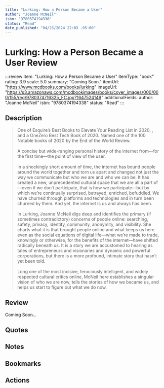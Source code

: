 ```yaml
---
title: "Lurking: How a Person Became a User"
author: "Joanne McNeil"
isbn: "9780374194338"
status: "Read"
date_published: "04/23/2024 22:03 -05:00"
---
```


# Lurking: How a Person Became a User Review

:::review
item: "Lurking: How a Person Became a User"
itemType: "book"
rating: 3.9
scale: 5.0
summary: "Coming Soon."
itemUrl: "https://www.mcdbooks.com/books/lurking"
imageUrl: "https://s3.amazonaws.com/mcdbookimages/books/cover_images/000/000/155/reg/9780374716325_FC.jpg?1647524149"
additionalFields:
  author: "Joanne McNeil"
  isbn: "9780374194338"
  status: "Read"
:::

## Description

> One of Esquire’s Best Books to Elevate Your Reading List in 2020, , and a OneZero Best Tech Book of 2020. Named one of the 100 Notable books of 2020 by the End of the World Review.  
> <br>
> A concise but wide-ranging personal history of the internet from—for the first time—the point of view of the user.  
> <br>
> In a shockingly short amount of time, the internet has bound people around the world together and torn us apart and changed not just the way we communicate but who we are and who we can be. It has created a new, unprecedented cultural space that we are all a part of—even if we don’t participate, that is how we participate—but by which we’re continually surprised, betrayed, enriched, befuddled. We have churned through platforms and technologies and in turn been churned by them. And yet, the internet is us and always has been.  
> <br>
> In Lurking, Joanne McNeil digs deep and identifies the primary (if sometimes contradictory) concerns of people online: searching, safety, privacy, identity, community, anonymity, and visibility. She charts what it is that brought people online and what keeps us here even as the social equations of digital life—what we’re made to trade, knowingly or otherwise, for the benefits of the internet—have shifted radically beneath us. It is a story we are accustomed to hearing as tales of entrepreneurs and visionaries and dynamic and powerful corporations, but there is a more profound, intimate story that hasn’t yet been told.  
> <br>
> Long one of the most incisive, ferociously intelligent, and widely respected cultural critics online, McNeil here establishes a singular vision of who we are now, tells the stories of how we became us, and helps us start to figure out what we do now.  

## Review

Coming Soon...

## Quotes

## Notes

## Bookmarks

## Actions
